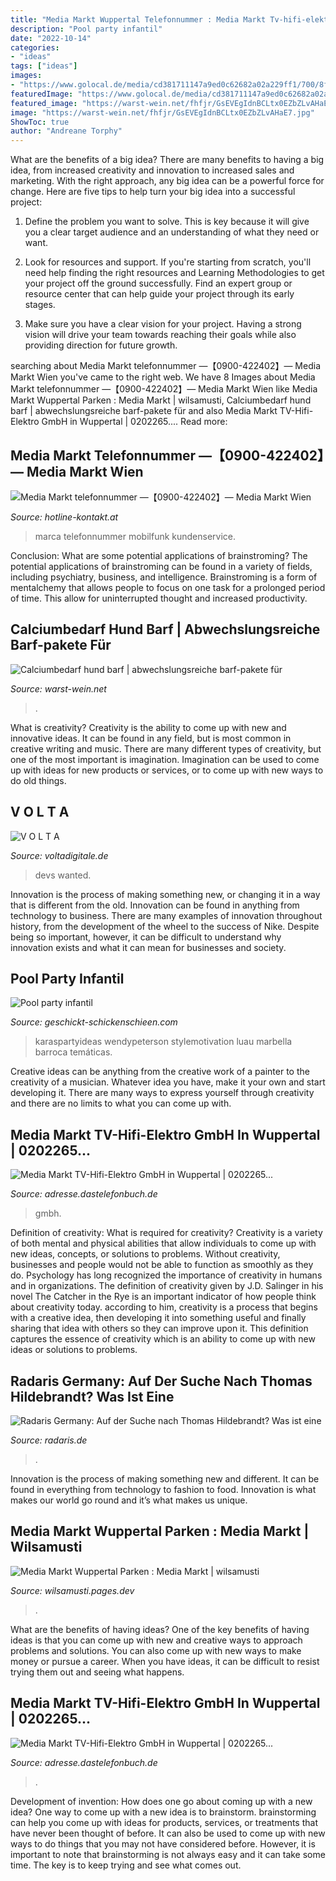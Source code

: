 ```yaml
---
title: "Media Markt Wuppertal Telefonnummer : Media Markt Tv-hifi-elektro Gmbh In Wuppertal"
description: "Pool party infantil"
date: "2022-10-14"
categories:
- "ideas"
tags: ["ideas"]
images:
- "https://www.golocal.de/media/cd381711147a9ed0c62682a02a229ff1/700/8fd6993d9da1e2d4.JPG"
featuredImage: "https://www.golocal.de/media/cd381711147a9ed0c62682a02a229ff1/700/8fd6993d9da1e2d4.JPG"
featured_image: "https://warst-wein.net/fhfjr/GsEVEgIdnBCLtx0EZbZLvAHaE7.jpg"
image: "https://warst-wein.net/fhfjr/GsEVEgIdnBCLtx0EZbZLvAHaE7.jpg"
ShowToc: true
author: "Andreane Torphy"
---
```



What are the benefits of a big idea?
There are many benefits to having a big idea, from increased creativity and innovation to increased sales and marketing. With the right approach, any big idea can be a powerful force for change. Here are five tips to help turn your big idea into a successful project:
1. Define the problem you want to solve. This is key because it will give you a clear target audience and an understanding of what they need or want.

2. Look for resources and support. If you're starting from scratch, you'll need help finding the right resources and Learning Methodologies to get your project off the ground successfully. Find an expert group or resource center that can help guide your project through its early stages.

3. Make sure you have a clear vision for your project. Having a strong vision will drive your team towards reaching their goals while also providing direction for future growth.

	

		
searching about Media Markt telefonnummer —【0900-422402】— Media Markt Wien you've came to the right web. We have 8 Images about Media Markt telefonnummer —【0900-422402】— Media Markt Wien like Media Markt Wuppertal Parken : Media Markt | wilsamusti, Calciumbedarf hund barf | abwechslungsreiche barf-pakete für and also Media Markt TV-Hifi-Elektro GmbH in Wuppertal | 0202265.... Read more:
		
    
## Media Markt Telefonnummer —【0900-422402】— Media Markt Wien

<img loading=lazy src="https://hotline-kontakt.at/wp-content/uploads/2018/12/Wuppertal_-_Media_Markt_02_ies-min.jpg" onerror="this.onerror=null;this.src='https://tse2.mm.bing.net/th?id=OIP.hmIJW_KQGOjlYNN6B74bYQHaE8&amp;pid=15.1';" alt="Media Markt telefonnummer —【0900-422402】— Media Markt Wien">

_Source: hotline-kontakt.at_

>marca telefonnummer mobilfunk kundenservice. 

	

Conclusion: What are some potential applications of brainstroming?
The potential applications of brainstroming can be found in a variety of fields, including psychiatry, business, and intelligence. Brainstroming is a form of mentalchemy that allows people to focus on one task for a prolonged period of time. This allow for uninterrupted thought and increased productivity.

    
## Calciumbedarf Hund Barf | Abwechslungsreiche Barf-pakete Für

<img loading=lazy src="https://warst-wein.net/fhfjr/GsEVEgIdnBCLtx0EZbZLvAHaE7.jpg" onerror="this.onerror=null;this.src='https://tse3.mm.bing.net/th?id=OIP.SvX4HSpDE9m5BCyNCe62UQAAAA&amp;pid=15.1';" alt="Calciumbedarf hund barf | abwechslungsreiche barf-pakete für">

_Source: warst-wein.net_

>. 

	

What is creativity?
Creativity is the ability to come up with new and innovative ideas. It can be found in any field, but is most common in creative writing and music. There are many different types of creativity, but one of the most important is imagination. Imagination can be used to come up with ideas for new products or services, or to come up with new ways to do old things.

    
## V O L T A

<img loading=lazy src="https://voltadigitale.de/dev.png" onerror="this.onerror=null;this.src='https://tse3.mm.bing.net/th?id=OIP.ssnfbYiDxwvhOe1WTqJK7QHaLc&amp;pid=15.1';" alt="V O L T A">

_Source: voltadigitale.de_

>devs wanted. 

	

Innovation is the process of making something new, or changing it in a way that is different from the old. Innovation can be found in anything from technology to business. There are many examples of innovation throughout history, from the development of the wheel to the success of Nike. Despite being so important, however, it can be difficult to understand why innovation exists and what it can mean for businesses and society.

    
## Pool Party Infantil

<img loading=lazy src="https://geschickt-schickenschieen.com/nwgqh/63QLWtLo6J6PyNBZ7UrtKgHaLH.jpg" onerror="this.onerror=null;this.src='https://tse1.mm.bing.net/th?id=OIP.r_NQdDIJ0VJx3ZWOqFpCcQAAAA&amp;pid=15.1';" alt="Pool party infantil">

_Source: geschickt-schickenschieen.com_

>karaspartyideas wendypeterson stylemotivation luau marbella barroca temáticas. 

	

Creative ideas can be anything from the creative work of a painter to the creativity of a musician. Whatever idea you have, make it your own and start developing it. There are many ways to express yourself through creativity and there are no limits to what you can come up with.

    
## Media Markt TV-Hifi-Elektro GmbH In Wuppertal | 0202265...

<img loading=lazy src="https://www.golocal.de/media/9ecf3dfe035852edf0e089795dc9254a/700/ba82f901c9579a7e.jpg?utm_campaign=golocal_export&amp;utm_medium=export_bpp&amp;utm_source=alliance" onerror="this.onerror=null;this.src='https://tse1.mm.bing.net/th?id=OIP.TH17QtDs4ToeOqbK_r6aUAHaJ4&amp;pid=15.1';" alt="Media Markt TV-Hifi-Elektro GmbH in Wuppertal | 0202265...">

_Source: adresse.dastelefonbuch.de_

>gmbh. 

	

Definition of creativity: What is required for creativity?
Creativity is a variety of both mental and physical abilities that allow individuals to come up with new ideas, concepts, or solutions to problems. Without creativity, businesses and people would not be able to function as smoothly as they do. Psychology has long recognized the importance of creativity in humans and in organizations. The definition of creativity given by J.D. Salinger in his novel The Catcher in the Rye is an important indicator of how people think about creativity today. according to him, creativity is a process that begins with a creative idea, then developing it into something useful and finally sharing that idea with others so they can improve upon it. This definition captures the essence of creativity which is an ability to come up with new ideas or solutions to problems.

    
## Radaris Germany: Auf Der Suche Nach Thomas Hildebrandt? Was Ist Eine

<img loading=lazy src="http://k.7w7.us/xi/img/users/b/7/c/be829625b.8004113,1.jpg" onerror="this.onerror=null;this.src='https://tse1.mm.bing.net/th?id=OIP.Ay8bdbF3HSK5obhSg47qPgHaJy&amp;pid=15.1';" alt="Radaris Germany: Auf der Suche nach Thomas Hildebrandt? Was ist eine">

_Source: radaris.de_

>. 

	

Innovation is the process of making something new and different. It can be found in everything from technology to fashion to food. Innovation is what makes our world go round and it’s what makes us unique.

    
## Media Markt Wuppertal Parken : Media Markt | Wilsamusti

<img loading=lazy src="https://www.goingelectric.de/stromtankstellen/photos/924a14f4431bd59f8c11f4d87e3722ff/600/338/" onerror="this.onerror=null;this.src='https://tse3.mm.bing.net/th?id=OIP.lwzudiu9_IJWdHxwmyNNagHaEL&amp;pid=15.1';" alt="Media Markt Wuppertal Parken : Media Markt | wilsamusti">

_Source: wilsamusti.pages.dev_

>. 

	

What are the benefits of having ideas?
One of the key benefits of having ideas is that you can come up with new and creative ways to approach problems and solutions. You can also come up with new ways to make money or pursue a career. When you have ideas, it can be difficult to resist trying them out and seeing what happens.

    
## Media Markt TV-Hifi-Elektro GmbH In Wuppertal | 0202265...

<img loading=lazy src="https://www.golocal.de/media/cd381711147a9ed0c62682a02a229ff1/700/8fd6993d9da1e2d4.JPG" onerror="this.onerror=null;this.src='https://tse3.mm.bing.net/th?id=OIP.zzzFST0Wi12fYQXsVxuwHQHaFj&amp;pid=15.1';" alt="Media Markt TV-Hifi-Elektro GmbH in Wuppertal | 0202265...">

_Source: adresse.dastelefonbuch.de_

>. 

	

Development of invention: How does one go about coming up with a new idea?
One way to come up with a new idea is to brainstorm. brainstorming can help you come up with ideas for products, services, or treatments that have never been thought of before. It can also be used to come up with new ways to do things that you may not have considered before. However, it is important to note that brainstorming is not always easy and it can take some time. The key is to keep trying and see what comes out.

